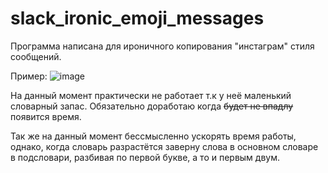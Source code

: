 # slack_ironic_emoji_messages
Программа написана для ироничного копирования "инстаграм" стиля сообщений.

Пример:
![image](https://user-images.githubusercontent.com/95754536/178959705-dd6542b4-8b27-4f28-8f4a-69995a8f9e2f.png)

На данный момент практически не работает т.к у неё маленький словарный запас. Обязательно доработаю когда <s> будет не впадлу</s> появится время.

Так же на данный момент бессмысленно ускорять время работы, однако, когда словарь разрастётся заверну слова в основном словаре в подсловари, разбивая по первой букве, а то и первым двум.
